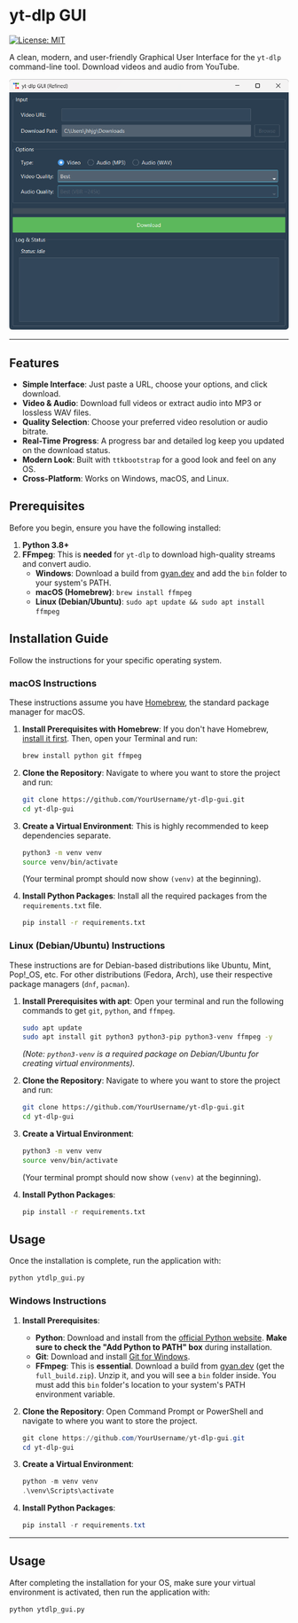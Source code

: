 # yt-dlp GUI

[![License: MIT](https://img.shields.io/badge/License-MIT-yellow.svg)](https://opensource.org/licenses/MIT)

A clean, modern, and user-friendly Graphical User Interface for the `yt-dlp` command-line tool. Download videos and audio from YouTube.

![Screenshot of the yt-dlp GUI application](screenshot.png)  

---

## Features

- **Simple Interface**: Just paste a URL, choose your options, and click download.
- **Video & Audio**: Download full videos or extract audio into MP3 or lossless WAV files.
- **Quality Selection**: Choose your preferred video resolution or audio bitrate.
- **Real-Time Progress**: A progress bar and detailed log keep you updated on the download status.
- **Modern Look**: Built with `ttkbootstrap` for a good look and feel on any OS.
- **Cross-Platform**: Works on Windows, macOS, and Linux.

## Prerequisites

Before you begin, ensure you have the following installed:

1.  **Python 3.8+**
2.  **FFmpeg**: This is **needed** for `yt-dlp` to download high-quality streams and convert audio.
    -   **Windows**: Download a build from [gyan.dev](https://www.gyan.dev/ffmpeg/builds/) and add the `bin` folder to your system's PATH.
    -   **macOS (Homebrew)**: `brew install ffmpeg`
    -   **Linux (Debian/Ubuntu)**: `sudo apt update && sudo apt install ffmpeg`

## Installation Guide

Follow the instructions for your specific operating system.

### macOS Instructions

These instructions assume you have [Homebrew](https://brew.sh), the standard package manager for macOS.

1.  **Install Prerequisites with Homebrew**:
    If you don't have Homebrew, [install it first](https://brew.sh). Then, open your Terminal and run:
    ```bash
    brew install python git ffmpeg
    ```

2.  **Clone the Repository**:
    Navigate to where you want to store the project and run:
    ```bash
    git clone https://github.com/YourUsername/yt-dlp-gui.git
    cd yt-dlp-gui
    ```

3.  **Create a Virtual Environment**:
    This is highly recommended to keep dependencies separate.
    ```bash
    python3 -m venv venv
    source venv/bin/activate
    ```
    (Your terminal prompt should now show `(venv)` at the beginning).

4.  **Install Python Packages**:
    Install all the required packages from the `requirements.txt` file.
    ```bash
    pip install -r requirements.txt
    ```

### Linux (Debian/Ubuntu) Instructions

These instructions are for Debian-based distributions like Ubuntu, Mint, Pop!_OS, etc. For other distributions (Fedora, Arch), use their respective package managers (`dnf`, `pacman`).

1.  **Install Prerequisites with apt**:
    Open your terminal and run the following commands to get `git`, `python`, and `ffmpeg`.
    ```bash
    sudo apt update
    sudo apt install git python3 python3-pip python3-venv ffmpeg -y
    ```
    *(Note: `python3-venv` is a required package on Debian/Ubuntu for creating virtual environments).*

2.  **Clone the Repository**:
    Navigate to where you want to store the project and run:
    ```bash
    git clone https://github.com/YourUsername/yt-dlp-gui.git
    cd yt-dlp-gui
    ```

3.  **Create a Virtual Environment**:
    ```bash
    python3 -m venv venv
    source venv/bin/activate
    ```
    (Your terminal prompt should now show `(venv)` at the beginning).

4.  **Install Python Packages**:
    ```bash
    pip install -r requirements.txt
    ```

## Usage

Once the installation is complete, run the application with:

```bash
python ytdlp_gui.py
```

### Windows Instructions

1.  **Install Prerequisites**:
    - **Python**: Download and install from the [official Python website](https://www.python.org/downloads/). **Make sure to check the "Add Python to PATH" box** during installation.
    - **Git**: Download and install [Git for Windows](https://git-scm.com/download/win).
    - **FFmpeg**: This is **essential**. Download a build from [gyan.dev](https://www.gyan.dev/ffmpeg/builds/) (get the `full_build.zip`). Unzip it, and you will see a `bin` folder inside. You must add this `bin` folder's location to your system's PATH environment variable.

2.  **Clone the Repository**:
    Open Command Prompt or PowerShell and navigate to where you want to store the project.
    ```powershell
    git clone https://github.com/YourUsername/yt-dlp-gui.git
    cd yt-dlp-gui
    ```

3.  **Create a Virtual Environment**:
    ```powershell
    python -m venv venv
    .\venv\Scripts\activate
    ```

4.  **Install Python Packages**:
    ```powershell
    pip install -r requirements.txt
    ```
---

## Usage

After completing the installation for your OS, make sure your virtual environment is activated, then run the application with:

```bash
python ytdlp_gui.py
